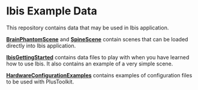# Ibis Example Data

This repository contains data that may be used in Ibis application.

[**BrainPhantomScene**](https://github.com/IbisNeuronav/IbisExampleData/tree/master/BrainPhantomScene) and [**SpineScene**](https://github.com/IbisNeuronav/IbisExampleData/tree/master/SpineScene) contain scenes that can be loaded directly into Ibis application.

[**IbisGettingStarted**](https://github.com/IbisNeuronav/IbisExampleData/tree/master/IbisGettingStarted) contains data files to play with when you have learned how to use Ibis. It also contains an example of a very simple scene.

[**HardwareConfigurationExamples**](https://github.com/IbisNeuronav/IbisExampleData/tree/master/HardwareConfigurationExamples) contains examples of configuration files to be used with PlusToolkit.
